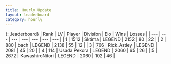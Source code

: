 ```yaml
---
title: Hourly Update
layout: leaderboard
category: hourly
---
```


{: .leaderboard}
| Rank | LV | Player | Division | Elo | Wins | Losses |
| --- | --- | --- | --- | --- | --- | --- |
| <span data-change="0">1</span> | 1512 | <span title="ID: 353063">Sktima</span> | LEGEND | <span data-change="3">2152</span> | <span data-change="3">80</span> | <span data-change="1">22</span> |
| <span data-change="0">2</span> | 880 | <span title="ID: 281795">bach</span> | LEGEND | <span data-change="0">2138</span> | <span data-change="0">55</span> | <span data-change="0">12</span> |
| <span data-change="0">3</span> | 766 | <span title="ID: 466583">Rick_Astley</span> | LEGEND | <span data-change="0">2081</span> | <span data-change="0">45</span> | <span data-change="0">20</span> |
| <span data-change="0">4</span> | 114 | <span title="ID: 641994">Usada Pekora</span> | LEGEND | <span data-change="0">2060</span> | <span data-change="0">65</span> | <span data-change="0">26</span> |
| <span data-change="0">5</span> | 2672 | <span title="ID: 164871">KawashiroNitori</span> | LEGEND | <span data-change="0">2060</span> | <span data-change="0">102</span> | <span data-change="0">46</span> |